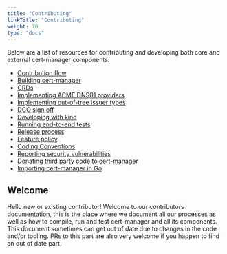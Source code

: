 ```yaml
---
title: "Contributing"
linkTitle: "Contributing"
weight: 70
type: "docs"
---
```


Below are a list of resources for contributing and developing both core and
external cert-manager components:

- [Contribution flow](./contributing-flow/)
- [Building cert-manager](./building/)
- [CRDs](./crds/)
- [Implementing ACME DNS01 providers](./dns-providers/)
- [Implementing out-of-tree Issuer types](./external-issuers/)
- [DCO sign off](./sign-off/)
- [Developing with kind](./kind/)
- [Running end-to-end tests](./e2e/)
- [Release process](./release-process/)
- [Feature policy](./policy/)
- [Coding Conventions](./coding-conventions/)
- [Reporting security vulnerabilities](./security/)
- [Donating third party code to cert-manager](./third-party-code-donation/)
- [Importing cert-manager in Go](./importing/)

## Welcome

Hello new or existing contributor!
Welcome to our contributors documentation, this is the place where we document all our processes
as well as how to compile, run and test cert-manager and all its components.
This document sometimes can get out of date due to changes in the code and/or tooling. PRs to this part are
also very welcome if you happen to find an out of date part.
